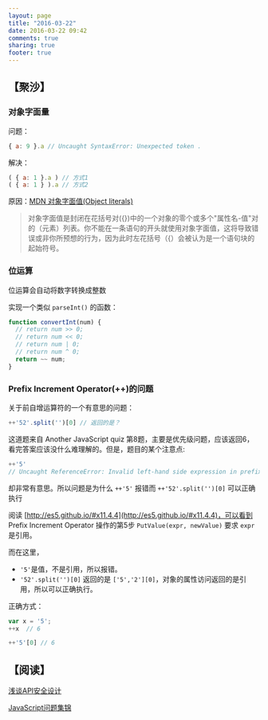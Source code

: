```yaml
---
layout: page
title: "2016-03-22"
date: 2016-03-22 09:42
comments: true
sharing: true
footer: true
---
```


## 【聚沙】

### 对象字面量

问题：

```js
{ a: 9 }.a // Uncaught SyntaxError: Unexpected token .
```
解决：

```js
( { a: 1 }.a ) // 方式1
( { a: 1 } ).a // 方式2
```


原因：[MDN 对象字面值(Object literals)](https://developer.mozilla.org/zh-CN/docs/Web/JavaScript/Guide/Grammar_and_types#对象字面值(Object_literals))

> 对象字面值是封闭在花括号对({})中的一个对象的零个或多个"属性名-值"对的（元素）列表。你不能在一条语句的开头就使用对象字面值，这将导致错误或非你所预想的行为，因为此时左花括号（{）会被认为是一个语句块的起始符号。

### 位运算

位运算会自动将数字转换成整数

实现一个类似 `parseInt()` 的函数：

```js
function convertInt(num) {
  // return num >> 0;
  // return num << 0;
  // return num | 0;
  // return num ^ 0;
  return ~~ num;
}
```

### Prefix Increment Operator(++)的问题

关于前自增运算符的一个有意思的问题：

```js
++'52'.split('')[0] // 返回的是？
```

这道题来自 Another JavaScript quiz 第8题，主要是优先级问题，应该返回6，看完答案应该没什么难理解的。但是，题目的某个注意点:

```js
++'5'
// Uncaught ReferenceError: Invalid left-hand side expression in prefix operation
```

却非常有意思。所以问题是为什么 `++'5'` 报错而 `++'52'.split('')[0]` 可以正确执行

阅读 [http://es5.github.io/#x11.4.4](http://es5.github.io/#x11.4.4)，可以看到 Prefix Increment Operator 操作的第5步 `PutValue(expr, newValue)` 要求 `expr` 是引用。

而在这里，

* `'5'`是值，不是引用，所以报错。
* `'52'.split('')[0]` 返回的是 `['5','2'][0]`，对象的属性访问返回的是引用，所以可以正确执行。

正确方式：

```js
var x = '5';
++x  // 6

++'5'[0] // 6
```

## 【阅读】

[浅谈API安全设计](http://www.jianshu.com/p/d7c52d113a68)

[JavaScript问题集锦](https://github.com/creeperyang/blog/issues/2)
